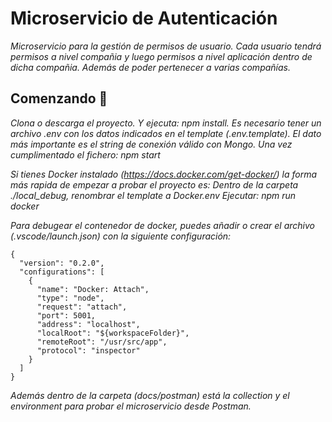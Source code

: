 # Microservicio de Autenticación

_Microservicio para la gestión de permisos de usuario. 
Cada usuario tendrá permisos a nivel compañia y luego permisos a nivel aplicación dentro de dicha compañia.
Además de poder pertenecer a varias compañías._

## Comenzando 🚀

_Clona o descarga el proyecto. Y ejecuta: npm install.
Es necesario tener un archivo .env con los datos indicados en el template (.env.template). El dato más importante es el string de conexión válido con Mongo.
Una vez cumplimentado el fichero: npm start_

_Si tienes Docker instalado (https://docs.docker.com/get-docker/) la forma más rapida de empezar a probar el proyecto es:
Dentro de la carpeta ./local_debug, renombrar el template a Docker.env
Ejecutar: npm run docker_

_Para debugear el contenedor de docker, puedes añadir o crear el archivo (.vscode/launch.json) con la siguiente configuración:_

```
{
  "version": "0.2.0",
  "configurations": [
    {
      "name": "Docker: Attach",
      "type": "node",
      "request": "attach",
      "port": 5001,
      "address": "localhost",
      "localRoot": "${workspaceFolder}",
      "remoteRoot": "/usr/src/app",
      "protocol": "inspector"
    }
  ]
}
```

_Además dentro de la carpeta (docs/postman) está la collection y el environment para probar el microservicio desde Postman._